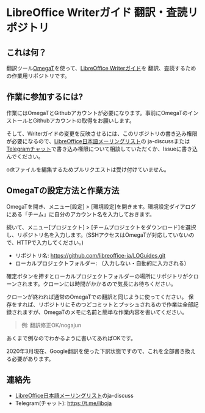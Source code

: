 LibreOffice Writerガイド 翻訳・査読リポジトリ
============================================

これは何？
--------

翻訳ツール[OmegaT](https://omegat.org/ja/)を使って、[LibreOffice Writerガイド](https://documentation.libreoffice.org/en/english-documentation/writer/)を
翻訳、査読するための作業用リポジトリです。

作業に参加するには?
----------------

作業にはOmegaTとGithubアカウントが必要になります。事前にOmegaTのインストールとGithubアカウントの取得をお願いします。

そして、Writerガイドの変更を反映させるには、このリポジトリの書き込み権限が必要になるので、[LibreOffice日本語メーリングリスト](https://ja.libreoffice.org/get-help/mailing-lists/)の
ja-discussまたは[Telegramチャット](https://t.me/liboja)で書き込み権限について相談していただくか、Issueに書き込んでください。

odtファイルを編集するためプルリクエストは受け付けていません。

OmegaTの設定方法と作業方法
----------------------

OmegaTを開き、メニュー[設定] > [環境設定]を開きます。環境設定ダイアログにある「チーム」に自分のアカウント名を入力しておきます。

続いて、メニュー[プロジェクト] > [チームプロジェクトをダウンロード]を選択し、リポジトリ名を入力します。(SSHアクセスはOmegaTが対応していないので、HTTPで入力してください。)

* リポジトリ名: https://github.com/libreoffice-ja/LOGuides.git
* ローカルプロジェクトフォルダー: （入力しない・自動的に入力される）

確定ボタンを押すとローカルプロジェクトフォルダーの場所にリポジトリがクローンされます。クローンには時間がかかるので気長にお待ちください。

クローンが終われば通常のOmegaTでの翻訳と同じように使ってください。
保存をすれば、リポジトリにそのつどコミットとプッシュされるので作業は全部記録されますが、OmegaTのメモに名前と簡単な作業内容を書いてください。

> 例: 翻訳修正OK/nogajun

あくまで例なのでわかるように書いてあればOKです。

2020年3月現在、Google翻訳を使った下訳状態ですので、これを全部書き換える必要があります。

連絡先
-----

* [LibreOffice日本語メーリングリスト](https://ja.libreoffice.org/get-help/mailing-lists/)のja-discuss
* Telegram(チャット): https://t.me/liboja

